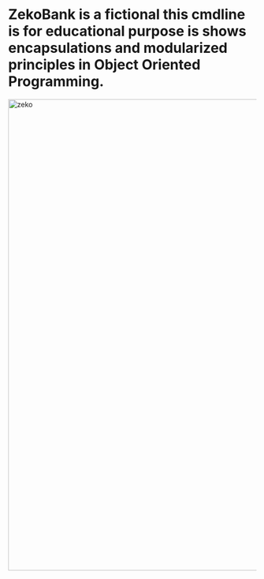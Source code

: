 # ZekoBank is a fictional this cmdline is for educational purpose is shows encapsulations and modularized principles in Object Oriented Programming.
<img width="956" alt="zeko" src="https://user-images.githubusercontent.com/66761900/202680100-a6646476-0d75-46bc-b5e7-79ffe329f06b.png">
